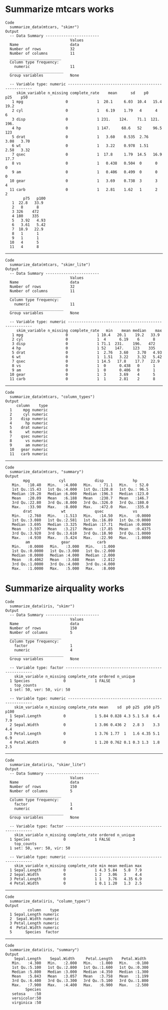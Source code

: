 # Summarize mtcars works

    Code
      summarize_data(mtcars, "skimr")
    Output
      -- Data Summary ------------------------
                                 Values
      Name                       data  
      Number of rows             32    
      Number of columns          11    
      _______________________          
      Column type frequency:           
        numeric                  11    
      ________________________         
      Group variables            None  
      
      -- Variable type: numeric ------------------------------------------------------
         skim_variable n_missing complete_rate    mean      sd    p0    p25    p50
       1 mpg                   0             1  20.1     6.03  10.4   15.4   19.2 
       2 cyl                   0             1   6.19    1.79   4      4      6   
       3 disp                  0             1 231.    124.    71.1  121.   196.  
       4 hp                    0             1 147.     68.6   52     96.5  123   
       5 drat                  0             1   3.60    0.535  2.76   3.08   3.70
       6 wt                    0             1   3.22    0.978  1.51   2.58   3.32
       7 qsec                  0             1  17.8     1.79  14.5   16.9   17.7 
       8 vs                    0             1   0.438   0.504  0      0      0   
       9 am                    0             1   0.406   0.499  0      0      0   
      10 gear                  0             1   3.69    0.738  3      3      4   
      11 carb                  0             1   2.81    1.62   1      2      2   
            p75   p100
       1  22.8   33.9 
       2   8      8   
       3 326    472   
       4 180    335   
       5   3.92   4.93
       6   3.61   5.42
       7  18.9   22.9 
       8   1      1   
       9   1      1   
      10   4      5   
      11   4      8   

---

    Code
      summarize_data(mtcars, "skimr_lite")
    Output
      -- Data Summary ------------------------
                                 Values
      Name                       data  
      Number of rows             32    
      Number of columns          11    
      _______________________          
      Column type frequency:           
        numeric                  11    
      ________________________         
      Group variables            None  
      
      -- Variable type: numeric ------------------------------------------------------
         skim_variable n_missing complete_rate   min    mean median    max
       1 mpg                   0             1 10.4   20.1    19.2   33.9 
       2 cyl                   0             1  4      6.19    6      8   
       3 disp                  0             1 71.1  231.    196.   472   
       4 hp                    0             1 52    147.    123    335   
       5 drat                  0             1  2.76   3.60    3.70   4.93
       6 wt                    0             1  1.51   3.22    3.32   5.42
       7 qsec                  0             1 14.5   17.8    17.7   22.9 
       8 vs                    0             1  0      0.438   0      1   
       9 am                    0             1  0      0.406   0      1   
      10 gear                  0             1  3      3.69    4      5   
      11 carb                  0             1  1      2.81    2      8   

---

    Code
      summarize_data(mtcars, "column_types")
    Output
         column    type
      1     mpg numeric
      2     cyl numeric
      3    disp numeric
      4      hp numeric
      5    drat numeric
      6      wt numeric
      7    qsec numeric
      8      vs numeric
      9      am numeric
      10   gear numeric
      11   carb numeric

---

    Code
      summarize_data(mtcars, "summary")
    Output
            mpg             cyl             disp             hp       
       Min.   :10.40   Min.   :4.000   Min.   : 71.1   Min.   : 52.0  
       1st Qu.:15.43   1st Qu.:4.000   1st Qu.:120.8   1st Qu.: 96.5  
       Median :19.20   Median :6.000   Median :196.3   Median :123.0  
       Mean   :20.09   Mean   :6.188   Mean   :230.7   Mean   :146.7  
       3rd Qu.:22.80   3rd Qu.:8.000   3rd Qu.:326.0   3rd Qu.:180.0  
       Max.   :33.90   Max.   :8.000   Max.   :472.0   Max.   :335.0  
            drat             wt             qsec             vs        
       Min.   :2.760   Min.   :1.513   Min.   :14.50   Min.   :0.0000  
       1st Qu.:3.080   1st Qu.:2.581   1st Qu.:16.89   1st Qu.:0.0000  
       Median :3.695   Median :3.325   Median :17.71   Median :0.0000  
       Mean   :3.597   Mean   :3.217   Mean   :17.85   Mean   :0.4375  
       3rd Qu.:3.920   3rd Qu.:3.610   3rd Qu.:18.90   3rd Qu.:1.0000  
       Max.   :4.930   Max.   :5.424   Max.   :22.90   Max.   :1.0000  
             am              gear            carb      
       Min.   :0.0000   Min.   :3.000   Min.   :1.000  
       1st Qu.:0.0000   1st Qu.:3.000   1st Qu.:2.000  
       Median :0.0000   Median :4.000   Median :2.000  
       Mean   :0.4062   Mean   :3.688   Mean   :2.812  
       3rd Qu.:1.0000   3rd Qu.:4.000   3rd Qu.:4.000  
       Max.   :1.0000   Max.   :5.000   Max.   :8.000  

# Summarize airquality works

    Code
      summarize_data(iris, "skimr")
    Output
      -- Data Summary ------------------------
                                 Values
      Name                       data  
      Number of rows             150   
      Number of columns          5     
      _______________________          
      Column type frequency:           
        factor                   1     
        numeric                  4     
      ________________________         
      Group variables            None  
      
      -- Variable type: factor -------------------------------------------------------
        skim_variable n_missing complete_rate ordered n_unique
      1 Species               0             1 FALSE          3
        top_counts               
      1 set: 50, ver: 50, vir: 50
      
      -- Variable type: numeric ------------------------------------------------------
        skim_variable n_missing complete_rate mean    sd  p0 p25  p50 p75 p100
      1 Sepal.Length          0             1 5.84 0.828 4.3 5.1 5.8  6.4  7.9
      2 Sepal.Width           0             1 3.06 0.436 2   2.8 3    3.3  4.4
      3 Petal.Length          0             1 3.76 1.77  1   1.6 4.35 5.1  6.9
      4 Petal.Width           0             1 1.20 0.762 0.1 0.3 1.3  1.8  2.5

---

    Code
      summarize_data(iris, "skimr_lite")
    Output
      -- Data Summary ------------------------
                                 Values
      Name                       data  
      Number of rows             150   
      Number of columns          5     
      _______________________          
      Column type frequency:           
        factor                   1     
        numeric                  4     
      ________________________         
      Group variables            None  
      
      -- Variable type: factor -------------------------------------------------------
        skim_variable n_missing complete_rate ordered n_unique
      1 Species               0             1 FALSE          3
        top_counts               
      1 set: 50, ver: 50, vir: 50
      
      -- Variable type: numeric ------------------------------------------------------
        skim_variable n_missing complete_rate min mean median max
      1 Sepal.Length          0             1 4.3 5.84   5.8  7.9
      2 Sepal.Width           0             1 2   3.06   3    4.4
      3 Petal.Length          0             1 1   3.76   4.35 6.9
      4 Petal.Width           0             1 0.1 1.20   1.3  2.5

---

    Code
      summarize_data(iris, "column_types")
    Output
              column    type
      1 Sepal.Length numeric
      2  Sepal.Width numeric
      3 Petal.Length numeric
      4  Petal.Width numeric
      5      Species  factor

---

    Code
      summarize_data(iris, "summary")
    Output
        Sepal.Length    Sepal.Width     Petal.Length    Petal.Width   
       Min.   :4.300   Min.   :2.000   Min.   :1.000   Min.   :0.100  
       1st Qu.:5.100   1st Qu.:2.800   1st Qu.:1.600   1st Qu.:0.300  
       Median :5.800   Median :3.000   Median :4.350   Median :1.300  
       Mean   :5.843   Mean   :3.057   Mean   :3.758   Mean   :1.199  
       3rd Qu.:6.400   3rd Qu.:3.300   3rd Qu.:5.100   3rd Qu.:1.800  
       Max.   :7.900   Max.   :4.400   Max.   :6.900   Max.   :2.500  
             Species  
       setosa    :50  
       versicolor:50  
       virginica :50  
                      
                      
                      
